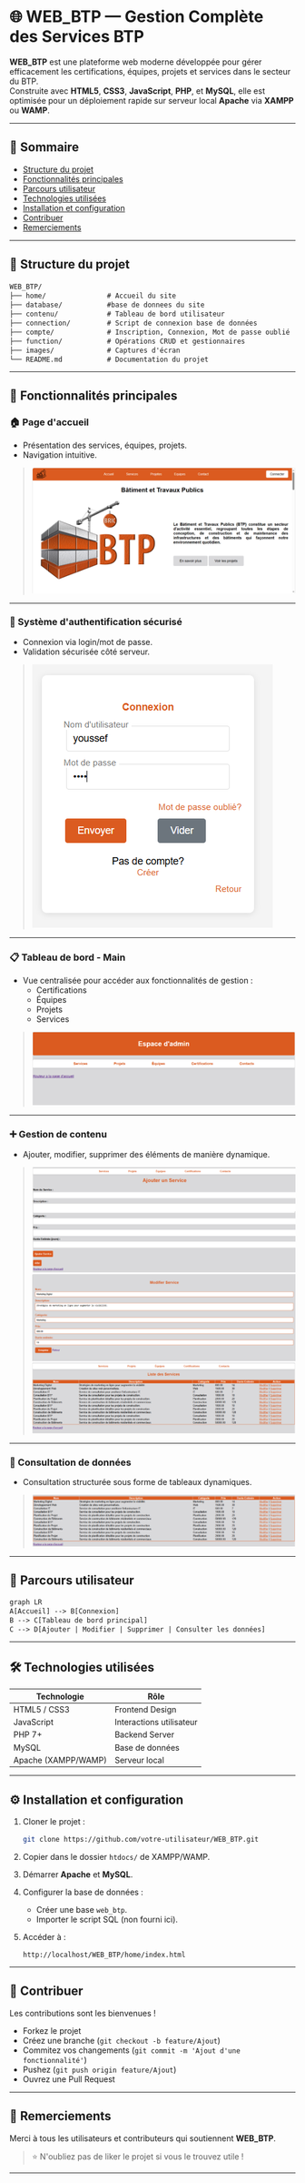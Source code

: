 # 🌐 WEB_BTP — Gestion Complète des Services BTP

**WEB_BTP** est une plateforme web moderne développée pour gérer efficacement les certifications, équipes, projets et services dans le secteur du BTP.  
Construite avec **HTML5**, **CSS3**, **JavaScript**, **PHP**, et **MySQL**, elle est optimisée pour un déploiement rapide sur serveur local **Apache** via **XAMPP** ou **WAMP**.

---

## 🧩 Sommaire

- [Structure du projet](#-structure-du-projet)
- [Fonctionnalités principales](#-fonctionnalités-principales)
- [Parcours utilisateur](#-parcours-utilisateur)
- [Technologies utilisées](#-technologies-utilisées)
- [Installation et configuration](#-installation-et-configuration)
- [Contribuer](#-contribuer)
- [Remerciements](#-remerciements)

---

## 📁 Structure du projet

```
WEB_BTP/
├── home/               # Accueil du site
├── database/           #base de donnees du site
├── contenu/            # Tableau de bord utilisateur
├── connection/         # Script de connexion base de données
├── compte/             # Inscription, Connexion, Mot de passe oublié
├── function/           # Opérations CRUD et gestionnaires
├── images/             # Captures d'écran
└── README.md           # Documentation du projet
```

---

## 🚀 Fonctionnalités principales

### 🏠 Page d'accueil
- Présentation des services, équipes, projets.
- Navigation intuitive.

> ![Accueil](./images/accueil_site.png)

---

### 🔐 Système d'authentification sécurisé
- Connexion via login/mot de passe.
- Validation sécurisée côté serveur.

> ![Connexion](./images/connexion_site.png)

---

### 📋 Tableau de bord - Main
- Vue centralisée pour accéder aux fonctionnalités de gestion :
  - Certifications
  - Équipes
  - Projets
  - Services

> ![Interface Principale](./images/main_site.png)

---

### ➕ Gestion de contenu
- Ajouter, modifier, supprimer des éléments de manière dynamique.

> ![Ajouter du Contenu](./images/ajouter_contenu.png)
> ![Modifier Contenu](./images/modifier_contenu.png)
> ![Supprimer Contenu](./images/supprimer_contenu.png)

---

### 📑 Consultation de données
- Consultation structurée sous forme de tableaux dynamiques.

> ![Consulter Données](./images/consulter_contenu.png)

---

## 📌 Parcours utilisateur

```mermaid
graph LR
A[Accueil] --> B[Connexion]
B --> C[Tableau de bord principal]
C --> D[Ajouter | Modifier | Supprimer | Consulter les données]
```

---

## 🛠️ Technologies utilisées

| Technologie   | Rôle                   |
| ------------- | ----------------------- |
| HTML5 / CSS3  | Frontend Design          |
| JavaScript    | Interactions utilisateur |
| PHP 7+        | Backend Server           |
| MySQL         | Base de données          |
| Apache (XAMPP/WAMP) | Serveur local |

---

## ⚙️ Installation et configuration

1. Cloner le projet :
   ```bash
   git clone https://github.com/votre-utilisateur/WEB_BTP.git
   ```

2. Copier dans le dossier `htdocs/` de XAMPP/WAMP.

3. Démarrer **Apache** et **MySQL**.

4. Configurer la base de données :
   - Créer une base `web_btp`.
   - Importer le script SQL (non fourni ici).

5. Accéder à :
   ```url
   http://localhost/WEB_BTP/home/index.html
   ```

---

## 🤝 Contribuer

Les contributions sont les bienvenues !

- Forkez le projet
- Créez une branche (`git checkout -b feature/Ajout`)
- Commitez vos changements (`git commit -m 'Ajout d'une fonctionnalité'`)
- Pushez (`git push origin feature/Ajout`)
- Ouvrez une Pull Request

---

## 🙏 Remerciements

Merci à tous les utilisateurs et contributeurs qui soutiennent **WEB_BTP**.

> ⭐ N'oubliez pas de liker le projet si vous le trouvez utile !

---

